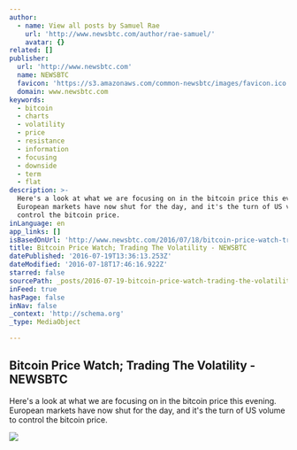 ```yaml
---
author:
  - name: View all posts by Samuel Rae
    url: 'http://www.newsbtc.com/author/rae-samuel/'
    avatar: {}
related: []
publisher:
  url: 'http://www.newsbtc.com'
  name: NEWSBTC
  favicon: 'https://s3.amazonaws.com/common-newsbtc/images/favicon.ico'
  domain: www.newsbtc.com
keywords:
  - bitcoin
  - charts
  - volatility
  - price
  - resistance
  - information
  - focusing
  - downside
  - term
  - flat
description: >-
  Here's a look at what we are focusing on in the bitcoin price this evening.
  European markets have now shut for the day, and it's the turn of US volume to
  control the bitcoin price.
inLanguage: en
app_links: []
isBasedOnUrl: 'http://www.newsbtc.com/2016/07/18/bitcoin-price-watch-trading-volatility/'
title: Bitcoin Price Watch; Trading The Volatility - NEWSBTC
datePublished: '2016-07-19T13:36:13.253Z'
dateModified: '2016-07-18T17:46:16.922Z'
starred: false
sourcePath: _posts/2016-07-19-bitcoin-price-watch-trading-the-volatility-newsbtc.md
inFeed: true
hasPage: false
inNav: false
_context: 'http://schema.org'
_type: MediaObject

---
```

<article style=""><h1>Bitcoin Price Watch; Trading The Volatility - NEWSBTC</h1><p>Here's a look at what we are focusing on in the bitcoin price this evening. European markets have now shut for the day, and it's the turn of US volume to control the bitcoin price.</p><img src="http://s3.amazonaws.com/main-newsbtc-images/2016/07/18181907/Screen-Shot-2016-07-18-at-19.18.38.png" /></article>